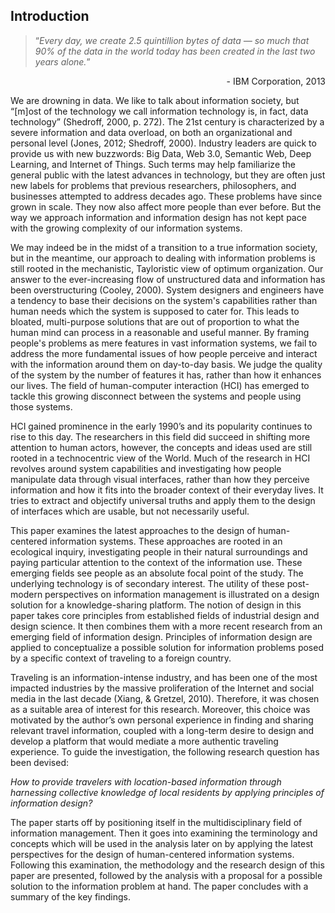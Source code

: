 ## Introduction

> “*Every day, we create 2.5 quintillion bytes of data — so much that 90% of the data in the world today has been created in the last two years alone.*”
<div style="text-align:right">- IBM Corporation, 2013</div>

We are drowning in data. We like to talk about information society, but “[m]ost of the technology we call information technology is, in fact, data technology” (Shedroff, 2000, p. 272). The 21st century is characterized by a severe information and data overload, on both an organizational and personal level (Jones, 2012; Shedroff, 2000). Industry leaders are quick to provide us with new buzzwords: Big Data, Web 3.0, Semantic Web, Deep Learning, and Internet of Things. Such terms may help familiarize the general public with the latest advances in technology, but they are often just new labels for problems that previous researchers, philosophers, and businesses attempted to address decades ago. These problems have since grown in scale. They now also affect more people than ever before. But the way we approach information and information design has not kept pace with the growing complexity of our information systems.

We may indeed be in the midst of a transition to a true information society, but in the meantime, our approach to dealing with information problems is still rooted in the mechanistic, Tayloristic view of optimum organization. Our answer to the ever-increasing  flow of unstructured data and information has been overstructuring (Cooley, 2000). System designers and engineers have a tendency to base their decisions on the system's capabilities rather than human needs which the system is supposed to cater for. This leads to bloated, multi-purpose solutions that are out of proportion to what the human mind can process in a reasonable and useful manner. By framing people's problems as mere features in vast information systems, we fail to address the more fundamental issues of how people perceive and interact with the information around them on day-to-day basis. We judge the quality of the system by the number of features it has, rather than how it enhances our lives. The field of human-computer interaction (HCI) has emerged to tackle this growing disconnect between the systems and people using those systems.

HCI gained prominence in the early 1990’s and its popularity continues to rise to this day. The researchers in this field did succeed in shifting more attention to human actors, however, the concepts and ideas used are still rooted in a technocentric view of the World. Much of the research in HCI revolves around system capabilities and investigating how people manipulate data through visual interfaces, rather than how they perceive information and how it fits into the broader context of their everyday lives. It tries to extract and objectify universal truths and apply them to the design of interfaces which are usable, but not necessarily useful.

This paper examines the latest approaches to the design of human-centered information systems. These approaches are rooted in an ecological inquiry, investigating people in their natural surroundings and paying particular attention to the context of the information use. These emerging fields see people as an absolute focal point of the study. The underlying technology is of secondary interest. The utility of these post-modern perspectives on information management is illustrated on a design solution for a knowledge-sharing platform. The notion of design in this paper takes core principles from established fields of industrial design and design science. It then combines them with a more recent research from an emerging field of information design. Principles of information design are applied to conceptualize a possible solution for information problems posed by a specific context of traveling to a foreign country.

Traveling is an information-intense industry, and has been one of the most impacted industries by the massive proliferation of the Internet and social media in the last decade (Xiang, & Gretzel, 2010). Therefore, it was chosen as a suitable area of interest for this research. Moreover, this choice was motivated by the author’s own personal experience in finding and sharing relevant travel information, coupled with a long-term desire to design and develop a platform that would mediate a more authentic traveling experience. To guide the investigation, the following research question has been devised:

*How to provide travelers with location-based information through harnessing collective knowledge of local residents by applying principles of information design?*

The paper starts off by positioning itself in the multidisciplinary field of information management. Then it goes into examining the terminology and concepts which will be used in the analysis later on by applying the latest perspectives for the design of human-centered information systems. Following this examination, the methodology and the research design of this paper are presented, followed by the analysis with a proposal for a possible solution to the information problem at hand. The paper concludes with a summary of the key findings.

